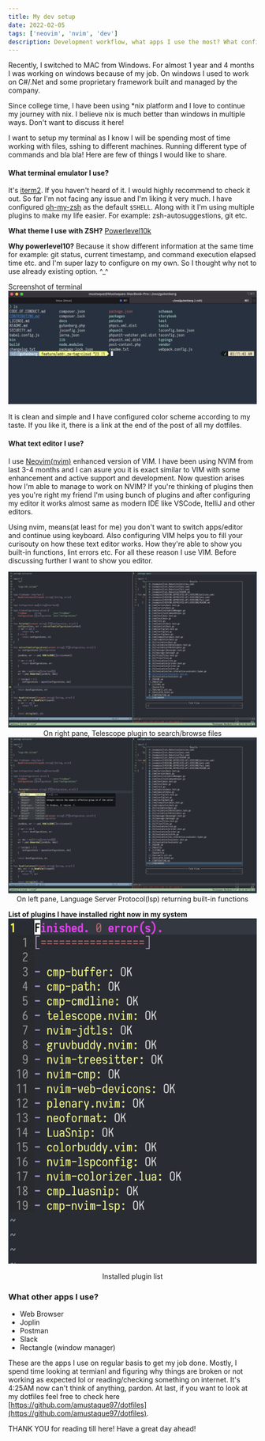 ```yaml
---
title: My dev setup
date: 2022-02-05
tags: ['neovim', 'nvim', 'dev']
description: Development workflow, what apps I use the most? What configuration I use?
---
```


Recently, I switched to MAC from Windows. For almost 1 year and 4 months I was working on windows because of my job. On windows I used to work on C#/.Net and some proprietary framework built and managed by the company.

Since college time, I have been using *nix platform and I love to continue my journey with nix. I believe nix is much better than windows in multiple ways. Don't want to discuss it here!

I want to setup my terminal as I know I will be spending most of time working with files, sshing to different machines. Running different type of commands and bla bla! Here are few of things I would like to share.


#### What terminal emulator I use?
It's [iterm2](https://iterm2.com/). If you haven't heard of it. I would highly recommend to check it out. So far I'm not facing any issue and I'm liking it very much. I have configured [oh-my-zsh](https://ohmyz.sh/) as the default `$SHELL`. Along with it I'm using multiple plugins to make my life easier. For example: zsh-autosuggestions, git etc.

**What theme I use with ZSH?** [Powerlevel10k](https://github.com/romkatv/powerlevel10k)


**Why powerlevel10?** Because it show different information at the same time for example: git status, current timestamp, and command execution elapsed time etc. and I'm super lazy to configure on my own. So I thought why not to use already existing option. ^_^

Screenshot of terminal
<img src="/assets/img/my-dev-workflow/iterm.png" alt="iterm2 terminal emulator" />

It is clean and simple and I have configured color scheme according to my taste. If you like it, there is a link at the end of the post of all my dotfiles.


#### What text editor I use?
I use [Neovim(nvim)](https://neovim.io/) enhanced version of VIM. I have been using NVIM from last 3-4 months and I can asure you it is exact similar to VIM with some enhancement and active support and development. Now question arises how I'm able to manage to work on NVIM? If you're thinking of plugins then yes you're right my friend I'm using bunch of plugins and after configuring my editor it works almost same as modern IDE like VSCode, ItelliJ and other editors. 


Using nvim, means(at least for me) you don't want to switch apps/editor and continue using keyboard. Also configuring VIM helps you to fill your curisouty on how these text editor works. How they're able to show you built-in functions, lint errors etc. For all these reason I use VIM. Before discussing further I want to show you editor. 

<img src="/assets/img/my-dev-workflow/telescope.png" alt="telescope nvim" />
<center>On right pane, Telescope plugin to search/browse files</center>


<img src="/assets/img/my-dev-workflow/lspconfig.png" alt="lspconfig nvim" />
<center>On left pane, Language Server Protocol(lsp) returning built-in functions</center>


**List of plugins I have installed right now in my system**
<img src="/assets/img/my-dev-workflow/plugins.png" alt="plugins list" />
<center>Installed plugin list</center>


### What other apps I use?
- Web Browser
- Joplin
- Postman
- Slack
- Rectangle (window manager)


These are the apps I use on regular basis to get my job done. Mostly, I spend time looking at termianl and figuring why things are broken or not working as expected lol or reading/checking something on internet. It's 4:25AM now can't think of anything, pardon. At last, if you want to look at my dotfiles feel free to check here [https://github.com/amustaque97/dotfiles](https://github.com/amustaque97/dotfiles). 

THANK YOU for reading till here! Have a great day ahead!
